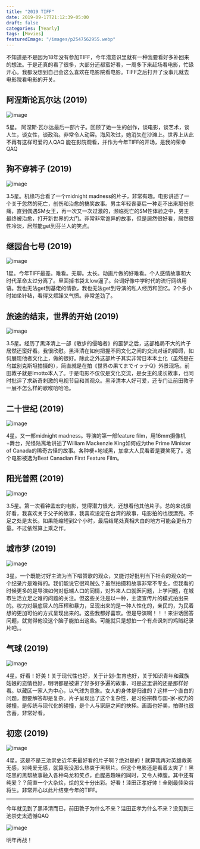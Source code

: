 ```yaml
---
title: "2019 TIFF"
date: 2019-09-17T21:12:39-05:00
draft: false
categories: [Yearly]
tags: [Movies]
featuredImage: "/images/p2547562955.webp"
---
```


不知道是不是因为18年没有参加TIFF，今年潜意识里就有一种我要看好多补回来的想法。于是还真的看了很多，大部分还都蛮好看，一周多下来赶场看电影，忙碌开心。我都没想到自己会这么喜欢在电影院看电影。TIFF之后打开了没事儿就去电影院看电影的开关。

<!--more-->

## 阿涅斯论瓦尔达 (2019)

![image](/images/p2547562955.webp)

5星。 阿涅斯·瓦尔达最后一部片子。回顾了她一生的创作，谈电影，谈艺术，谈人生，谈女性，谈政治。非常令人动容。海风吹过，她消失在沙滩上。世界上从此不再有这样可爱的人QAQ 能在影院观看，并作为今年TIFF的开场，是我的荣幸QAQ


## 狗不穿裤子 (2019)

![image](/images/p2558149364.webp)

3.5星。机缘巧合看了一个midnight madness的片子，非常有趣。电影讲述了一个关于忽然的死亡，创伤和治愈的搞笑故事。男主年轻丧妻后一种走不出来那份悲痛，直到偶遇SM女王，再一次又一次过激的，濒临死亡的SM性体验之中，男主最终被治愈，打开新世界的大门。非常非常诡异的故事，但是居然很好看，居然很性冷淡，居然能get到芬兰人的笑点。


## 继园台七号 (2019)

![image](/images/p2563597679.webp)

1星。今年TIFF最差。难看。无聊。太长。动画片做的好难看。个人感情故事和大时代革命太过分离了。里面掉书袋太low逼了。台词好像中学时代的流行网络用语。我也无法get到基佬的情欲，我也无法get到导演的私人经历和回忆。2个多小时如坐针毡，看得又烦躁又气愤。非常差劲了。


## 旅途的结束，世界的开始 (2019)

![image](/images/p2632891002.webp)

3.5星。经历了黑泽清上一部《散步的侵略者》的噩梦之后，这部格局不大的片子居然还蛮好看。我很欣慰。黑泽清在如何把握不同文化之间的交流对话的障碍，如何展现他者文化上，做的很好。除此之外这部片子其实非常日本本土化（虽然是在乌兹别克斯坦拍摄的），简直就是在拍《世界の果てまでイッテQ》外景现场。前田敦子就是Imotto本人了。于是电影不仅仅是文化交流，是女主的成长故事，也同时批评了求新奇刺激的电视节目和其观众。黑泽清本人好可爱，还专门让前田敦子一展不怎么样的歌喉哈哈哈。


## 二十世纪 (2019)

![image](/images/p2565861467.webp)

4星。又一部midnight madness。导演的第一部feature film，用16mm摄像机+舞台，光怪陆离地讲述了William Mackenzie King如何成为the Prime Minister of Canada的稀奇古怪的故事。各种梗+地域黑，加拿大人民看着是要笑死了。这个电影被选为Best Canadian First Feature Film。


## 阳光普照 (2019)

![image](/images/p2581874892.webp)

3.5星。第一次看钟孟宏的电影，觉得潜力很大，还想看他其他片子。总的来说很好看，我喜欢关于父子的故事，我喜欢设定在台湾的故事，电影拍的也很漂亮。不足之处是太长。如果能缩短到2个小时，最后结尾处真相大白的地方可能会更有力量。不过依然算上乘之作。


## 城市梦 (2019)

![image](/images/p2616109146.webp)

3星。一个既能讨好主流为当下唱赞歌的观众，又能讨好批判当下社会的观众的一个纪录片是难得的。我们能说它很鸡贼么？虽然拍摄和故事非常不专业，但我看的时候更多的是导演如何对低端人口的同情，对外来人口就医问题，上学问题，在城市生活立足之难的问题的关注。但这些关注是以一种，主流宣传片的模式拍出来的。权力对最底层人的压榨和暴力，呈现出来的是一种人性化的，亲民的，为民着想的更加可怕的方式呈现出来的。这些我都好喜欢。但是导演啊！！！来讲话回答问题，就觉得他没这个脑子能拍出这些。可能就只是想拍一个有点讽刺的鸡贼纪录片吧。。


## 气球 (2019)

![image](/images/p2567900119.webp)

4星。好看！好美！关于现代性也好，关于计划-生育也好，关于知识青年和藏族姑娘的恋情也好，明明都是被讲了好多好多遍的故事，可是这里讲的还是那样好看。以藏区一家人为中心，以气球为意象。女人的身体是归谁的？这样一个直白的问题，想要解答却是复杂。片子呈现出了这个复杂性，是习俗宗教与国-家-权力的碰撞，是传统与现代化的碰撞，是个人与家庭之间的抉择。画面也好美，拍得也很含蓄，非常好看。


## 初恋 (2019)

![image](/images/p2573574261.webp)

4星。这是不是三池崇史近年来最好看的片子啊？绝对是的！就算我再对英雄救美无感，对纯爱无感，就算我没那么热衷于黑帮片。但这个电影还是看着太爽了！黑吃黑的黑帮故事融入各种乌龙和笑点，血腥恶趣味的同时，又令人捧腹。其中还有纯爱？？简直一个大杂烩，烩的又十分出彩。好看！洼田正孝好帅！全剧最佳染谷将生。非常开心以此片结束今年的TIFF。

---

今年就见到了黑泽清而已，前田敦子为什么不来？洼田正孝为什么不来？没见到三池崇史太遗憾QAQ 

![image](/images/p65293030.webp)

明年再战！


